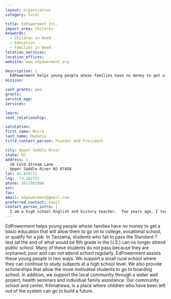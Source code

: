 ```yaml
---
layout: organization
category: local

title: EdPowerment Inc.
impact_area: Children
keywords: 
  - Children in Need
  - Education
  - Families in Need
location_services: 
location_offices: 
website: www.edpowerment.org

description: |
  EdPowerment helps young people whose families have no money to get a basic education that will allow them to go on to college, vocational school, or qualify for a job.  In Tanzania, students who fail to pass the Standard 7 test (at the end of what would be 8th grade in the U.S.) can no longer attend public school.  Many of these students do not pass because they are orphaned, poor and can not attend school regularly.  EdPowerment assists these young people in two ways.  We support a small rural school where they can continue to study subjects at a high school level.  We also provide scholarships that allow the more motivated students to go to boarding school.  In addition, we support the local community through a water well project, health seminars and individual family assistance.  Our community school and center, Kilimahewa, is a place where children who have been left out of the system can go to build a future.
mission: 

cash_grants: yes
grants: 
service_opp: 
services: 

learn: 
cont_relationship: 

salutation: 
first_name: Moira
last_name: Madonia
title_contact_person: Founder and President

city: Upper Saddle River
state: NJ
address: |
  10 Cold Stream Lane  
  Upper Saddle River NJ 07458
lat: 41.076721
lng: -74.102721
phone: 2017881088
ext: 
fax: 
email: edpowerment@gmail.com
preferred_contact: email
contact_person_intro: |
  I am a high school English and history teacher.  Two years ago, I took a year off from teaching and travelled to the Moshi region of Tanzania to teach and learn more about students in an impoverished society.  I became committed to helping the young people I met and their families to find a way to better their lives.  Each year I return to the Kilimahewa  on my breaks and vacations to follow the progress of the students and find out what the school and community needs to keeping improving.
---
```

EdPowerment helps young people whose families have no money to get a basic education that will allow them to go on to college, vocational school, or qualify for a job.  In Tanzania, students who fail to pass the Standard 7 test (at the end of what would be 8th grade in the U.S.) can no longer attend public school.  Many of these students do not pass because they are orphaned, poor and can not attend school regularly.  EdPowerment assists these young people in two ways.  We support a small rural school where they can continue to study subjects at a high school level.  We also provide scholarships that allow the more motivated students to go to boarding school.  In addition, we support the local community through a water well project, health seminars and individual family assistance.  Our community school and center, Kilimahewa, is a place where children who have been left out of the system can go to build a future.